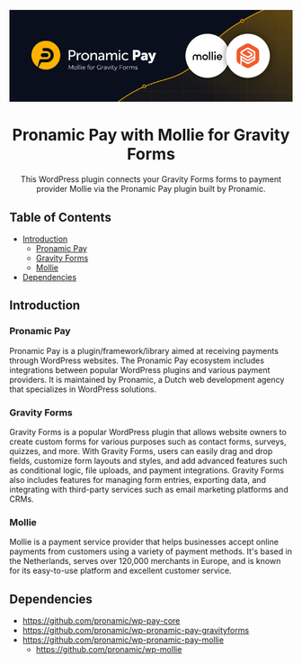 <p align="center"><img src="/.wordpress-org/banner-772x250.png" alt="Banner of Pronamic Pay with Mollie for Gravity Forms"></p>

<h1 align="center">Pronamic Pay with Mollie for Gravity Forms</h1>

<p align="center">
  This WordPress plugin connects your Gravity Forms forms to payment provider Mollie via the Pronamic Pay plugin built by Pronamic.
</p>

## Table of Contents

- [Introduction](#introduction)
  - [Pronamic Pay](#pronamic-pay)
  - [Gravity Forms](#gravity-forms)
  - [Mollie](#mollie)
- [Dependencies](#dependencies)

## Introduction

### Pronamic Pay

Pronamic Pay is a plugin/framework/library aimed at receiving payments through WordPress websites. The Pronamic Pay ecosystem includes integrations between popular WordPress plugins and various payment providers. It is maintained by Pronamic, a Dutch web development agency that specializes in WordPress solutions.

### Gravity Forms

Gravity Forms is a popular WordPress plugin that allows website owners to create custom forms for various purposes such as contact forms, surveys, quizzes, and more. With Gravity Forms, users can easily drag and drop fields, customize form layouts and styles, and add advanced features such as conditional logic, file uploads, and payment integrations. Gravity Forms also includes features for managing form entries, exporting data, and integrating with third-party services such as email marketing platforms and CRMs.

### Mollie

Mollie is a payment service provider that helps businesses accept online payments from customers using a variety of payment methods. It's based in the Netherlands, serves over 120,000 merchants in Europe, and is known for its easy-to-use platform and excellent customer service.

## Dependencies

- https://github.com/pronamic/wp-pay-core
- https://github.com/pronamic/wp-pronamic-pay-gravityforms
- https://github.com/pronamic/wp-pronamic-pay-mollie
  - https://github.com/pronamic/wp-mollie

